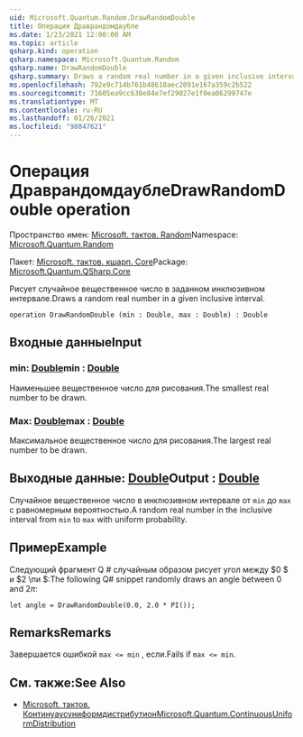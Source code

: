 ```yaml
---
uid: Microsoft.Quantum.Random.DrawRandomDouble
title: Операция Драврандомдаубле
ms.date: 1/23/2021 12:00:00 AM
ms.topic: article
qsharp.kind: operation
qsharp.namespace: Microsoft.Quantum.Random
qsharp.name: DrawRandomDouble
qsharp.summary: Draws a random real number in a given inclusive interval.
ms.openlocfilehash: 792e9c714b761b48618aec2091e167a359c2b522
ms.sourcegitcommit: 71605ea9cc630e84e7ef29027e1f0ea06299747e
ms.translationtype: MT
ms.contentlocale: ru-RU
ms.lasthandoff: 01/26/2021
ms.locfileid: "98847621"
---
```

# <a name="drawrandomdouble-operation"></a><span data-ttu-id="07707-102">Операция Драврандомдаубле</span><span class="sxs-lookup"><span data-stu-id="07707-102">DrawRandomDouble operation</span></span>

<span data-ttu-id="07707-103">Пространство имен: [Microsoft. тактов. Random](xref:Microsoft.Quantum.Random)</span><span class="sxs-lookup"><span data-stu-id="07707-103">Namespace: [Microsoft.Quantum.Random](xref:Microsoft.Quantum.Random)</span></span>

<span data-ttu-id="07707-104">Пакет: [Microsoft. тактов. кшарп. Core](https://nuget.org/packages/Microsoft.Quantum.QSharp.Core)</span><span class="sxs-lookup"><span data-stu-id="07707-104">Package: [Microsoft.Quantum.QSharp.Core](https://nuget.org/packages/Microsoft.Quantum.QSharp.Core)</span></span>


<span data-ttu-id="07707-105">Рисует случайное вещественное число в заданном инклюзивном интервале.</span><span class="sxs-lookup"><span data-stu-id="07707-105">Draws a random real number in a given inclusive interval.</span></span>

```qsharp
operation DrawRandomDouble (min : Double, max : Double) : Double
```


## <a name="input"></a><span data-ttu-id="07707-106">Входные данные</span><span class="sxs-lookup"><span data-stu-id="07707-106">Input</span></span>

### <a name="min--double"></a><span data-ttu-id="07707-107">min: [Double](xref:microsoft.quantum.lang-ref.double)</span><span class="sxs-lookup"><span data-stu-id="07707-107">min : [Double](xref:microsoft.quantum.lang-ref.double)</span></span>

<span data-ttu-id="07707-108">Наименьшее вещественное число для рисования.</span><span class="sxs-lookup"><span data-stu-id="07707-108">The smallest real number to be drawn.</span></span>


### <a name="max--double"></a><span data-ttu-id="07707-109">Max: [Double](xref:microsoft.quantum.lang-ref.double)</span><span class="sxs-lookup"><span data-stu-id="07707-109">max : [Double](xref:microsoft.quantum.lang-ref.double)</span></span>

<span data-ttu-id="07707-110">Максимальное вещественное число для рисования.</span><span class="sxs-lookup"><span data-stu-id="07707-110">The largest real number to be drawn.</span></span>



## <a name="output--double"></a><span data-ttu-id="07707-111">Выходные данные: [Double](xref:microsoft.quantum.lang-ref.double)</span><span class="sxs-lookup"><span data-stu-id="07707-111">Output : [Double](xref:microsoft.quantum.lang-ref.double)</span></span>

<span data-ttu-id="07707-112">Случайное вещественное число в инклюзивном интервале от `min` до `max` с равномерным вероятностью.</span><span class="sxs-lookup"><span data-stu-id="07707-112">A random real number in the inclusive interval from `min` to `max` with uniform probability.</span></span>

## <a name="example"></a><span data-ttu-id="07707-113">Пример</span><span class="sxs-lookup"><span data-stu-id="07707-113">Example</span></span>

<span data-ttu-id="07707-114">Следующий фрагмент Q # случайным образом рисует угол между $0 $ и $2 \пи $:</span><span class="sxs-lookup"><span data-stu-id="07707-114">The following Q# snippet randomly draws an angle between $0$ and $2 \pi$:</span></span>

```qsharp
let angle = DrawRandomDouble(0.0, 2.0 * PI());
```

## <a name="remarks"></a><span data-ttu-id="07707-115">Remarks</span><span class="sxs-lookup"><span data-stu-id="07707-115">Remarks</span></span>

<span data-ttu-id="07707-116">Завершается ошибкой `max <= min` , если.</span><span class="sxs-lookup"><span data-stu-id="07707-116">Fails if `max <= min`.</span></span>

## <a name="see-also"></a><span data-ttu-id="07707-117">См. также:</span><span class="sxs-lookup"><span data-stu-id="07707-117">See Also</span></span>

- [<span data-ttu-id="07707-118">Microsoft. тактов. Континуаусуниформдистрибутион</span><span class="sxs-lookup"><span data-stu-id="07707-118">Microsoft.Quantum.ContinuousUniformDistribution</span></span>](xref:Microsoft.Quantum.ContinuousUniformDistribution)